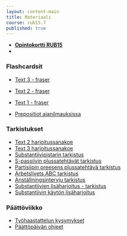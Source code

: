 ```yaml
---
layout: content-main
title: Materiaali
course: rub15.7
published: true
---
```

- **[Opintokortti RUB15](/media/rub5/Opintokortti_rub15.pdf)**
- 
### Flashcardsit

- [Text 3 - fraser](https://quizlet.com/_c90i5u?x=1qqt&i=dz01n)
- [Text 2 - fraser](https://quizlet.com/_c4sdez?x=1qqt&i=dz01n)
- [Text 1 - fraser](https://quizlet.com/_c58kn6?x=1qqt&i=dz01n)

- [Prepositiot ajanilmauksissa](https://quizlet.com/_ca8jrl?x=1qqt&i=dz01n)

### Tarkistukset

- [Text 2 harjoitussanakoe](/media/rub5/Harjoitussanis_studier.pdf)
- [Text 3 harjoitussanakoe](/media/rub5/Harjoitussanis_arbetslivet.pdf)
- [Substantiivipistarin tarkistus](/media/rub5/Substantiivit_pistari.pdf)
- [S-passiivin plussatehtävät tarkistus](/media/rub5/S-passiivi_plussa.pdf)
- [Partisiipin preesens plussatehtävä tarkistus](/media/rub5/Partisiipinpreesens_plussa.pdf)
- [Arbetslivets ABC tarkistus](/media/rub5/Arbetslivets_abc_plussa.pdf)
- [Anställningsintervju tarkistus](/media/rub5/Haastattelu_vastaukset.pdf)
- [Substantiivien lisäharjoitus - tarkistus](/media/rub5/Substantiivit_plussa.pdf)
- [Substantiivin käytön lisäharjoitus](/media/rub5/Substantiiviplussa.pdf)

### Päättöviikko
- [Työhaastattelun kysymykset](/media/rub5/Haastattelukysymykset.pdf)
- [Päättöpäivän ohjeet](/media/rub5/Koeohje_RUB15.pdf)

